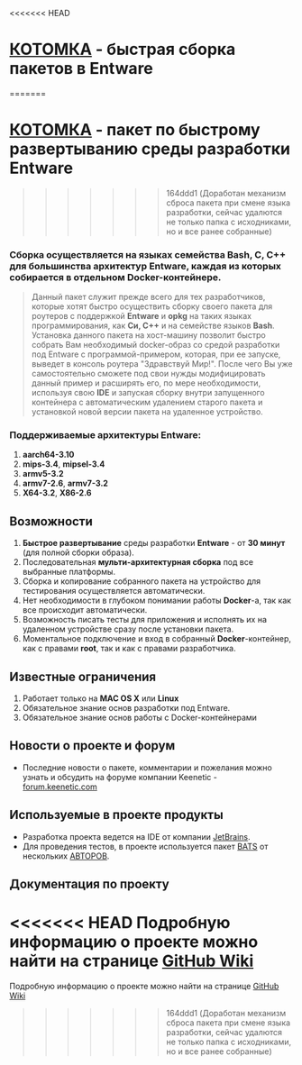 <<<<<<< HEAD
# [КОТОМКА](https://github.com/qzeleza/kotomka) - быстрая сборка пакетов в Entware
=======
# [КОТОМКА](https://github.com/qzeleza/kotomka) - пакет по быстрому развертыванию среды разработки Entware
>>>>>>> 164ddd1 (Доработан механизм сброса пакета при смене языка разработки, сейчас удалются не только папка с исходниками, но и все ранее собранные)

### Сборка осуществляется на языках семейства **Bash, С, С++** для большинства архитектур Entware, каждая из которых собирается в отдельном Docker-контейнере.



> Данный пакет служит прежде всего для тех разработчиков, которые хотят быстро осуществить сборку своего пакета 
> для роутеров с поддержкой **Entware** и **opkg** на таких языках программирования, как **Си, С++** и на семействе языков **Bash**.
> Установка данного пакета на хост-машину позволит быстро собрать Вам необходимый docker-образ со средой разработки 
> под Entware с программой-примером, которая, при ее запуске, выведет в консоль роутера "Здравствуй Мир!".
> После чего Вы уже самостоятельно сможете под свои нужды модифицировать данный пример и расширять его, по мере 
> необходимости, используя свою **IDE** и запуская сборку внутри запущенного контейнера с автоматическим удалением 
> старого пакета и установкой новой версии пакета на удаленное устройство.


### Поддерживаемые архитектуры Entware: 
1. **aarch64-3.10**
1. **mips-3.4**, **mipsel-3.4** 
1. **armv5-3.2**
2. **armv7-2.6**, **armv7-3.2**
1. **X64-3.2**, **X86-2.6**


## Возможности
1. **Быстрое развертывание** среды разработки **Entware** - от **30 минут** (для полной сборки образа).
2. Последовательная **мульти-архитектурная сборка** под все выбранные платформы.
1. Сборка и копирование собранного пакета на устройство для тестирования осуществляется автоматически.
3. Нет необходимости в глубоком понимании работы **Docker**-а, так как  все происходит автоматически.
4. Возможность писать тесты для приложения и исполнять их на удаленном устройстве сразу после установки пакета.
5. Моментальное подключение и вход в собранный **Docker**-контейнер, как с правами **root**, так и как с правами разработчика. 

## Известные ограничения
1. Работает только на **MAC OS X** или **Linux**
2. Обязательное знание основ разработки под Entware.
3. Обязательное знание основ работы с Docker-контейнерами

## Новости о проекте и форум
- Последние новости о пакете, комментарии и пожелания можно узнать и обсудить на форуме компании Keenetic - [forum.keenetic.com](https://forum.keenetic.com/topic/14415-%D0%BF%D1%80%D0%BE%D0%B1%D1%83%D0%B5%D0%BC-%D0%BA%D0%B2%D0%B0%D1%81-shadowsocks-%D0%B8-%D0%B4%D1%80%D1%83%D0%B3%D0%B8%D0%B5-vpn-%D0%BA%D0%BB%D0%B8%D0%B5%D0%BD%D1%82%D1%8B)

## Используемые в проекте продукты
- Разработка проекта ведется на IDE от компании [JetBrains](https://www.jetbrains.com/ru-ru/).
- Для проведения тестов, в проекте используется пакет [BATS](https://github.com/bats-core/bats-core/blob/master/LICENSE.md) от нескольких [АВТОРОВ](https://github.com/bats-core/bats-core/blob/master/AUTHORS).

## Документация по проекту
<<<<<<< HEAD
Подробную информацию о проекте можно найти на странице [GitHub Wiki](https://github.com/qzeleza/kotomka/wiki) 
=======
Подробную информацию о проекте можно найти на странице [GitHub Wiki](https://github.com/qzeleza/kotomka/wiki) 
>>>>>>> 164ddd1 (Доработан механизм сброса пакета при смене языка разработки, сейчас удалются не только папка с исходниками, но и все ранее собранные)
